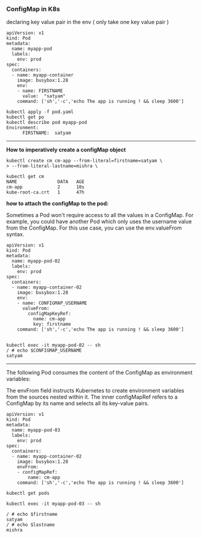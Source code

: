 ### ConfigMap in K8s

declaring key value pair in the env ( only take one key value pair ) 
```
apiVersion: v1
kind: Pod
metadata:
  name: myapp-pod
  labels:
    env: prod
spec:
  containers:
  - name: myapp-container
    image: busybox:1.28
    env: 
    - name: FIRSTNAME
      value:  "satyam"
    command: ['sh','-c','echo The app is running ! && sleep 3600']

```
```
kubectl apply -f pod.yaml
kubectl get po  
kubectl describe pod myapp-pod
Environment:
      FIRSTNAME:  satyam

```

---

**How to imperatively create a configMap object** 

```
kubectl create cm cm-app --from-literal=firstname=satyam \ 
> --from-literal-lastname=mishra \

kubectl get cm
NAME               DATA   AGE
cm-app             2      10s
kube-root-ca.crt   1      47h
```

**how to attach the configMap to the pod:**

Sometimes a Pod won't require access to all the values in a ConfigMap. For example, you could have another Pod which only uses the username value from the ConfigMap. For this use case, you can use the env.valueFrom syntax.
```
apiVersion: v1
kind: Pod
metadata:
  name: myapp-pod-02
  labels:
    env: prod
spec:
  containers:
  - name: myapp-container-02
    image: busybox:1.28
    env:
    - name: CONFIGMAP_USERNAME
      valueFrom:
        configMapKeyRef:
          name: cm-app
          key: firstname
    command: ['sh','-c','echo The app is running ! && sleep 3600']


kubectl exec -it myapp-pod-02 -- sh
/ # echo $CONFIGMAP_USERNAME
satyam
```

--- 

The following Pod consumes the content of the ConfigMap as environment variables:

The envFrom field instructs Kubernetes to create environment variables from the sources nested within it. The inner configMapRef refers to a ConfigMap by its name and selects all its key-value pairs.

```
apiVersion: v1
kind: Pod
metadata:
  name: myapp-pod-03
  labels:
    env: prod
spec:
  containers:
  - name: myapp-container-02
    image: busybox:1.28
    envFrom:
    - configMapRef:
        name: cm-app
    command: ['sh','-c','echo The app is running ! && sleep 3600']

kubectl get pods

kubectl exec -it myapp-pod-03 -- sh

/ # echo $firstname
satyam
/ # echo $lastname
mishra
```







